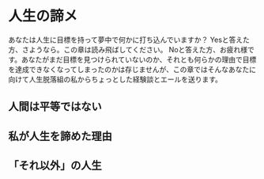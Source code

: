 # 人生の諦メ
あなたは人生に目標を持って夢中で何かに打ち込んでいますか？
Yesと答えた方、さようなら。この章は読み飛ばしてください。
Noと答えた方、お疲れ様です。あなたがまだ目標を見つけられていないのか、それとも何らかの理由で目標を達成できなくなってしまったのかは存じませんが、この章ではそんなあなたに向けて人生脱落組の私からちょっとした経験談とエールを送ります。

## 人間は平等ではない



## 私が人生を諦めた理由


## 「それ以外」の人生